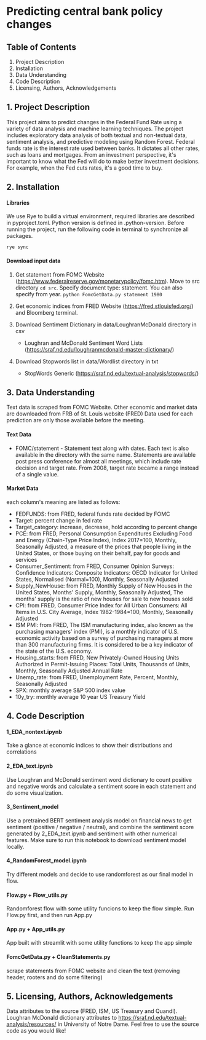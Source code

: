 # Predicting central bank policy changes

## Table of Contents
1. Project Description
2. Installation
3. Data Understanding
4. Code Description
5. Licensing, Authors, Acknowledgements

## 1. Project Description
This project aims to predict changes in the Federal Fund Rate using a variety of data analysis and machine learning techniques. The project includes exploratory data analysis of both textual and non-textual data, sentiment analysis, and predictive modeling using Random Forest.
Federal funds rate is the interest rate used between banks. It dictates all other rates, such as loans and mortgages. From an investment perspective, it's important to know what the Fed will do to make better investment decisions. For example, when the Fed cuts rates, it's a good time to buy.

## 2. Installation
#### Libraries
We use Rye to build a virtual environment, required libraries are described in pyproject.toml. Python version is defined in .python-version. Before running the project, run the following code in terminal to synchronize all packages.
```
rye sync
```
#### Download input data
1. Get statement from FOMC Website (https://www.federalreserve.gov/monetarypolicy/fomc.htm). Move to src directory `cd src`. Specify document type: statement. You can also specify from year.
   `python FomcGetData.py statement 1980`

2. Get economic indices from FRED Website (https://fred.stlouisfed.org/) and Bloomberg terminal.

3. Download Sentiment Dictionary in data/LoughranMcDonald directory in csv
   * Loughran and McDonald Sentiment Word Lists (https://sraf.nd.edu/loughranmcdonald-master-dictionary/) 

4. Download Stopwords list in data/Wordlist directory in txt
   * StopWords Generic (https://sraf.nd.edu/textual-analysis/stopwords/)


## 3. Data Understanding
Text data is scraped from FOMC Website. Other economic and market data are downloaded from FRB of St. Louis website (FRED)
Data used for each prediction are only those available before the meeting.

#### Text Data
* FOMC/statement - Statement text along with dates. Each text is also available in the directory with the same name. Statements are available post press conference for almost all meetings, which include rate decision and target rate. From 2008, target rate became a range instead of a single value.


#### Market Data
each column's meaning are listed as follows:
* FEDFUNDS: from FRED, federal funds rate decided by FOMC
* Target: percent change in fed rate
* Target_category: increase, decrease, hold according to percent change
* PCE: from FRED, Personal Consumption Expenditures Excluding Food and Energy (Chain-Type Price Index), Index 2017=100, Monthly, Seasonally Adjusted, a measure of the prices that people living in the United States, or those buying on their behalf, pay for goods and services
* Consumer_Sentiment: from FRED, Consumer Opinion Surveys: Confidence Indicators: Composite Indicators: OECD Indicator for United States, Normalised (Normal=100), Monthly, Seasonally Adjusted
* Supply_NewHouse: from FRED, Monthly Supply of New Houses in the United States, Months' Supply, Monthly, Seasonally Adjusted, The months' supply is the ratio of new houses for sale to new houses sold
* CPI: from FRED, Consumer Price Index for All Urban Consumers: All Items in U.S. City Average, Index 1982-1984=100, Monthly, Seasonally Adjusted
* ISM PMI: from FRED, The ISM manufacturing index, also known as the purchasing managers' index (PMI), is a monthly indicator of U.S. economic activity based on a survey of purchasing managers at more than 300 manufacturing firms. It is considered to be a key indicator of the state of the U.S. economy.
* Housing_starts: from FRED, New Privately-Owned Housing Units Authorized in Permit-Issuing Places: Total Units, Thousands of Units, Monthly, Seasonally Adjusted Annual Rate
* Unemp_rate: from FRED, Unemployment Rate, Percent, Monthly, Seasonally Adjusted
* SPX: monthly average S&P 500 index value
* 10y_try: monthly average 10 year US Treasury Yield



## 4. Code Description
#### 1_EDA_nontext.ipynb
Take a glance at economic indices to show their distributions and correlations

#### 2_EDA_text.ipynb
Use Loughran and McDonald sentiment word dictionary to count positive and negative words and calculate a sentiment score in each statement and do some visualization.

#### 3_Sentiment_model
Use a pretrained BERT sentiment analysis model on financial news to get sentiment (positive / negative / neutral), and combine the sentiment score generated by 2_EDA_text.ipynb and sentiment with other numerical features. Make sure to run this notebook to download sentiment model locally.

#### 4_RandomForest_model.ipynb
Try different models and decide to use randomforest as our final model in flow.

#### Flow.py + Flow_utils.py
Randomforest flow with some utility funcions to keep the flow simple. Run Flow.py first, and then run App.py

#### App.py + App_utils.py
App built with streamlit with some utility functions to keep the app simple

#### FomcGetData.py + CleanStatements.py
scrape statements from FOMC website and clean the text (removing header, rooters and do some filtering)


## 5. Licensing, Authors, Acknowledgements
Data attributes to the source (FRED, ISM, US Treasury and Quandl). Loughran McDonald dictionary attributes to https://sraf.nd.edu/textual-analysis/resources/ in University of Notre Dame.
Feel free to use the source code as you would like!
